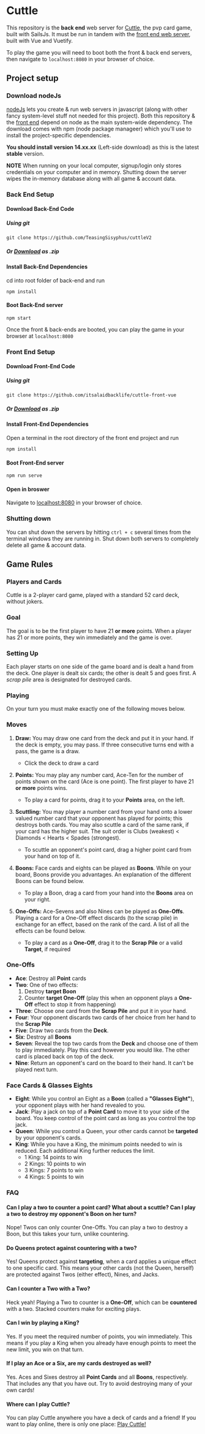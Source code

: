 # Cuttle
This repository is the **back end** web server for [Cuttle](https://www.pagat.com/combat/cuttle.html), the pvp card game, built with SailsJs. It must be run in tandem with the [front end web server](https://github.com/itsalaidbacklife/cuttle-front-vue), built with Vue and Vuetify.

To play the game you will need to boot both the front & back end servers, then navigate to `localhost:8080` in your browser of choice.
## Project setup
### Download nodeJs
[nodeJs](https://nodejs.org/en/) lets you create & run web servers in javascript (along with other fancy system-level stuff not needed for this project). Both this repository & the [front end](https://github.com/itsalaidbacklife/cuttle-front-vue) depend on node as the main system-wide dependency. The download comes with npm (node package manageer) which you'll use to install the project-specific dependencies.

**You should install version 14.xx.xx** (Left-side download) as this is the latest **stable** version.

**NOTE** When running on your local computer, signup/login only stores credentials on your computer and in memory. Shutting down the server wipes the in-memory database along with all game & account data.

### Back End Setup
#### Download Back-End Code
##### Using git
```
git clone https://github.com/TeasingSisyphus/cuttleV2
```
##### Or [Download](https://github.com/TeasingSisyphus/cuttleV2/archive/refs/heads/main.zip) as .zip
#### Install Back-End Dependencies
cd into root folder of back-end and run
```
npm install
```
#### Boot Back-End server
```
npm start
```
Once the front & back-ends are booted, you can play the game in your browser at `localhost:8080`

### Front End Setup
#### Download Front-End Code
##### Using git
```
git clone https://github.com/itsalaidbacklife/cuttle-front-vue
```
##### Or [Download](https://github.com/itsalaidbacklife/cuttle-front-vue/archive/refs/heads/main.zip) as .zip

#### Install Front-End Dependencies
Open a terminal in the root directory of the front end project and run
```
npm install
```

#### Boot Front-End server
```
npm run serve
```

#### Open in broswer
Navigate to [localhost:8080](http:localhost:8080) in your browser of choice.

### Shutting down
You can shut down the servers by hitting `ctrl + c` several times from the terminal windows they are running in. Shut down both servers to completely delete all game & account data.

## Game Rules
### Players and Cards
Cuttle is a 2-player card game, played with a standard 52 card deck, without jokers.

### Goal
The goal is to be the first player to have 21 **or more** points. When a player has 21 or more points, they win immediately and the game is over.

### Setting Up
Each player starts on one side of the game board and is dealt a hand from the deck. One player is dealt six cards; the other is dealt 5 and goes first. A *scrap pile* area is designated for destroyed cards.

### Playing
On your turn you must make exactly one of the following moves below.

### Moves
1. **Draw:**
You may draw one card from the deck and put it in your hand. If the deck is empty, you may pass. If three consecutive turns end with a pass, the game is a draw.
	* Click the deck to draw a card

2. **Points:**
You may play any number card, Ace-Ten for the number of points shown on the card (Ace is one point). The first player to have 21 **or more** points wins.

	* To play a card for points, drag it to your **Points** area, on the left.

3. **Scuttling:**
You may player a number card from your hand onto a lower valued number card that your opponent has played for points; this destroys both cards. You may also scuttle a card of the same rank, if your card has the higher suit. The suit order is Clubs (weakest) < Diamonds < Hearts < Spades (strongest).

	* To scuttle an opponent's point card, drag a higher point card from your hand on top of it.

4. **Boons:**
Face cards and eights can be played as **Boons**. While on your board, Boons provide you advantages. An explanation of the different Boons can be found below.

	* To play a Boon, drag a card from your hand into the **Boons** area on your right.

5. **One-Offs:**
Ace-Sevens and also Nines can be played as **One-Offs**. Playing a card for a One-Off effect discards (to the scrap pile) in exchange for an effect, based on the rank of the card. A list of all the effects can be found below.

	* To play a card as a **One-Off**, drag it to the **Scrap Pile** or a valid **Target**, if required

### One-Offs

* **Ace**: Destroy all **Point** cards
* **Two**: One of two effects:
	1. Destroy **target Boon**
	2. Counter **target One-Off** (play this when an opponent plays a **One-Off** effect to stop it from happening)
* **Three**: Choose one card from the **Scrap Pile** and put it in your hand.
* **Four**: Your opponent discards two cards of her choice from her hand to the **Scrap Pile**
* **Five**: Draw two cards from the **Deck**.
* **Six**: Destroy all **Boons**
* **Seven**: Reveal the top two cards from the **Deck** and choose one of them to play immediately. Play this card however you would like. The other card is placed back on top of the deck.
* **Nine**: Return an opponent's card on the board to their hand. It can't be played next turn.

### Face Cards & Glasses Eights
* **Eight**: While you control an Eight as a **Boon** (called a **"Glasses Eight"**), your opponent plays with her hand revealed to you.
* **Jack**: Play a jack on top of a **Point Card** to move it to your side of the board. You keep control of the point card as long as you control the top jack.
* **Queen**: While you control a Queen, your other cards cannot be **targeted** by your opponent's cards.
* **King**: While you have a King, the minimum points needed to win is reduced. Each additional King further reduces the limit.
	* 1 King: 14 points to win
	* 2 Kings: 10 points to win
	* 3 Kings: 7 points to win
	* 4 Kings: 5 points to win

### FAQ
#### Can I play a two to counter a point card? What about a scuttle? Can I play a two to destroy my opponent's Boon on her turn?

Nope! Twos can only counter One-Offs. You can play a two to destroy a Boon, but this takes your turn, unlike countering.

#### Do Queens protect against countering with a two?
Yes! Queens protect against **targeting**, when a card applies a unique effect to one specific card. This means your other cards (not the Queen, herself) are protected against Twos (either effect), Nines, and Jacks.

#### Can I counter a Two with a Two?
Heck yeah! Playing a Two to counter is a **One-Off**, which can be **countered** with a two. Stacked counters make for exciting plays.

#### Can I win by playing a King?
Yes. If you meet the required number of points, you win immediately. This means if you play a King when you already have enough points to meet the new limit, you win on that turn.

#### If I play an Ace or a Six, are my cards destroyed as well?
Yes. Aces and Sixes destroy all **Point Cards** and all **Boons**, respectively. That includes any that you have out. Try to avoid destroying many of your own cards!

#### Where can I play Cuttle?
You can play Cuttle anywhere you have a deck of cards and a friend! If you want to play online, there is only one place: [Play Cuttle!](https://cuttle-v2.herokuapp.com/)